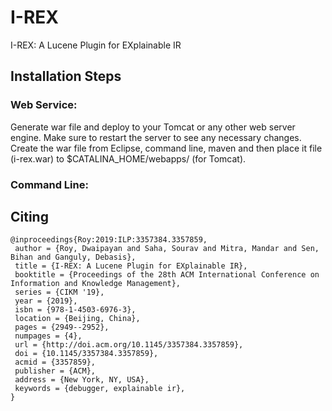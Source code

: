 # I-REX
I-REX: A Lucene Plugin for EXplainable IR

## Installation Steps
### Web Service: 
Generate war file and deploy to your Tomcat or any other web server engine. Make sure to restart the server to see any necessary changes. 
Create the war file from Eclipse, command line, maven and then place it file (i-rex.war) to $CATALINA_HOME/webapps/ (for Tomcat). 
### Command Line: 

## Citing 
```
@inproceedings{Roy:2019:ILP:3357384.3357859,
 author = {Roy, Dwaipayan and Saha, Sourav and Mitra, Mandar and Sen, Bihan and Ganguly, Debasis},
 title = {I-REX: A Lucene Plugin for EXplainable IR},
 booktitle = {Proceedings of the 28th ACM International Conference on Information and Knowledge Management},
 series = {CIKM '19},
 year = {2019},
 isbn = {978-1-4503-6976-3},
 location = {Beijing, China},
 pages = {2949--2952},
 numpages = {4},
 url = {http://doi.acm.org/10.1145/3357384.3357859},
 doi = {10.1145/3357384.3357859},
 acmid = {3357859},
 publisher = {ACM},
 address = {New York, NY, USA},
 keywords = {debugger, explainable ir},
}
```


